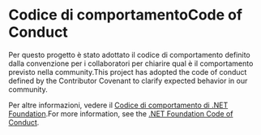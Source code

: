 # <a name="code-of-conduct"></a><span data-ttu-id="0e792-101">Codice di comportamento</span><span class="sxs-lookup"><span data-stu-id="0e792-101">Code of Conduct</span></span>

<span data-ttu-id="0e792-102">Per questo progetto è stato adottato il codice di comportamento definito dalla convenzione per i collaboratori per chiarire qual è il comportamento previsto nella community.</span><span class="sxs-lookup"><span data-stu-id="0e792-102">This project has adopted the code of conduct defined by the Contributor Covenant to clarify expected behavior in our community.</span></span>

<span data-ttu-id="0e792-103">Per altre informazioni, vedere il [Codice di comportamento di .NET Foundation](https://dotnetfoundation.org/code-of-conduct).</span><span class="sxs-lookup"><span data-stu-id="0e792-103">For more information, see the [.NET Foundation Code of Conduct](https://dotnetfoundation.org/code-of-conduct).</span></span>
